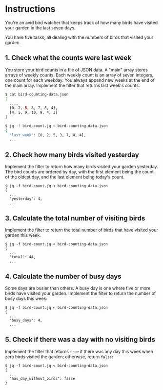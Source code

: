 # Instructions

You're an avid bird watcher that keeps track of how many birds have visited your garden in the last seven days.

You have five tasks, all dealing with the numbers of birds that visited your garden.

## 1. Check what the counts were last week

You store your bird counts in a file of JSON data.
A "main" array stores arrays of weekly counts.
Each weekly count is an array of seven integers, one count for each weekday.
You always append new weeks at the end of the main array.
Implement the filter that returns last week's counts.

```sh
$ cat bird-counting-data.json
[
  ...,
  [0, 2, 5, 3, 7, 8, 4],
  [4, 5, 9, 10, 9, 4, 3]
]

$ jq -f bird-count.jq < bird-counting-data.json
{
  "last_week": [0, 2, 5, 3, 7, 8, 4],
  ...
```

## 2. Check how many birds visited yesterday

Implement the filter to return how many birds visited your garden yesterday.
The bird counts are ordered by day, with the first element being the count of the oldest day, and the last element being today's count.

```jq
$ jq -f bird-count.jq < bird-counting-data.json
{
  ...
  "yesterday": 4,
  ...
```

## 3. Calculate the total number of visiting birds

Implement the filter to return the total number of birds that have visited your garden this week.

```jq
$ jq -f bird-count.jq < bird-counting-data.json
{
  ...
  "total": 44,
  ...
```

## 4. Calculate the number of busy days

Some days are busier than others.
A busy day is one where five or more birds have visited your garden.
Implement the filter to return the number of busy days this week:

```jq
$ jq -f bird-count.jq < bird-counting-data.json
{
  ...
  "busy_days": 4,
  ...
```

## 5. Check if there was a day with no visiting birds

Implement the filter that returns `true` if there was any day this week when zero birds visited the garden; otherwise, return `false`:

```jq
$ jq -f bird-count.jq < bird-counting-data.json
{
  ...
  "has_day_without_birds": false
}
```
